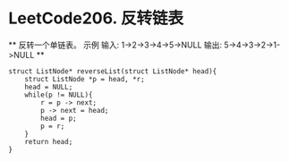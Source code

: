 # LeetCode206. 反转链表
**
反转一个单链表。
示例
输入: 1->2->3->4->5->NULL
输出: 5->4->3->2->1->NULL
**

```
struct ListNode* reverseList(struct ListNode* head){
	struct ListNode *p = head, *r;
	head = NULL;
	while(p != NULL){
		r = p -> next;
		p -> next = head;
		head = p;
		p = r;
	}
	return head;
}
```